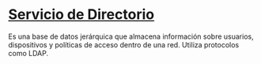 # [Servicio de Directorio]()

Es una base de datos jerárquica que almacena información sobre usuarios, dispositivos y políticas de acceso dentro de una red. Utiliza protocolos como LDAP.
